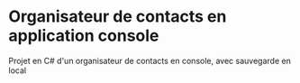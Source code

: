# Organisateur de contacts en application console
Projet en C# d'un organisateur de contacts en console, avec sauvegarde en local
